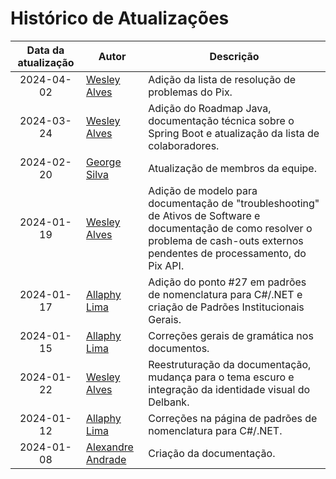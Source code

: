 # Histórico de Atualizações <!-- {docsify-ignore-all} -->

| Data da atualização         | Autor                                                | Descrição                                                                                                                                                                              |
|-----------------------------|------------------------------------------------------|----------------------------------------------------------------------------------------------------------------------------------------------------------------------------------------|
| <center>2024-04-02</center> | [Wesley Alves](https://github.com/wyalves)           | Adição da lista de resolução de problemas do Pix.                                                                                                                                      |
| <center>2024-03-24</center> | [Wesley Alves](https://github.com/wyalves)           | Adição do Roadmap Java, documentação técnica sobre o Spring Boot e atualização da lista de colaboradores.                                                                              |
| <center>2024-02-20</center> | [George Silva](https://github.com/georgeguii)        | Atualização de membros da equipe.                                                                                                                                                      |
| <center>2024-01-19</center> | [Wesley Alves](https://github.com/wyalves)           | Adição de modelo para documentação de "troubleshooting" de Ativos de Software e documentação de como resolver o problema de cash-outs externos pendentes de processamento, do Pix API. |
| <center>2024-01-17</center> | [Allaphy Lima](https://github.com/AllaphyDelbank)    | Adição do ponto #27 em padrões de nomenclatura para C#/.NET e criação de Padrões Institucionais Gerais.                                                                                |
| <center>2024-01-15</center> | [Allaphy Lima](https://github.com/AllaphyDelbank)    | Correções gerais de gramática nos documentos.                                                                                                                                          |
| <center>2024-01-22</center> | [Wesley Alves](https://github.com/wyalves)           | Reestruturação da documentação, mudança para o tema escuro e integração da identidade visual do Delbank.                                                                               |
| <center>2024-01-12</center> | [Allaphy Lima](https://github.com/AllaphyDelbank)    | Correções na página de padrões de nomenclatura para C#/.NET.                                                                                                                           |
| <center>2024-01-08</center> | [Alexandre Andrade](https://github.com/tech-andrade) | Criação da documentação.                                                                                                                                                               |
